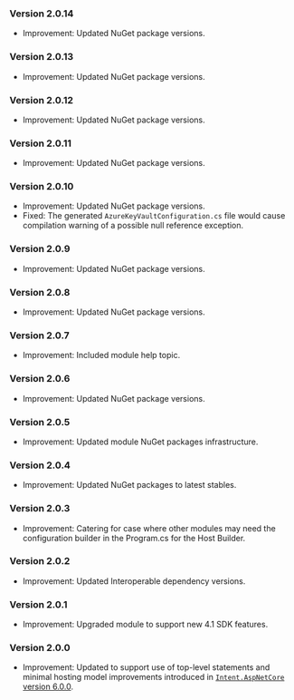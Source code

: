 ### Version 2.0.14

- Improvement: Updated NuGet package versions.

### Version 2.0.13

- Improvement: Updated NuGet package versions.

### Version 2.0.12

- Improvement: Updated NuGet package versions.

### Version 2.0.11

- Improvement: Updated NuGet package versions.

### Version 2.0.10

- Improvement: Updated NuGet package versions.
- Fixed: The generated `AzureKeyVaultConfiguration.cs` file would cause compilation warning of a possible null reference exception.

### Version 2.0.9

- Improvement: Updated NuGet package versions.

### Version 2.0.8

- Improvement: Updated NuGet package versions.

### Version 2.0.7

- Improvement: Included module help topic.

### Version 2.0.6

- Improvement: Updated NuGet package versions.

### Version 2.0.5

- Improvement: Updated module NuGet packages infrastructure.

### Version 2.0.4

- Improvement: Updated NuGet packages to latest stables.

### Version 2.0.3

- Improvement: Catering for case where other modules may need the configuration builder in the Program.cs for the Host Builder.

### Version 2.0.2

- Improvement: Updated Interoperable dependency versions.

### Version 2.0.1

- Improvement: Upgraded module to support new 4.1 SDK features.

### Version 2.0.0

- Improvement: Updated to support use of top-level statements and minimal hosting model improvements introduced in [`Intent.AspNetCore` version 6.0.0](https://github.com/IntentArchitect/Intent.Modules.NET/blob/development/Modules/Intent.Modules.AspNetCore/release-notes.md#version-600).
